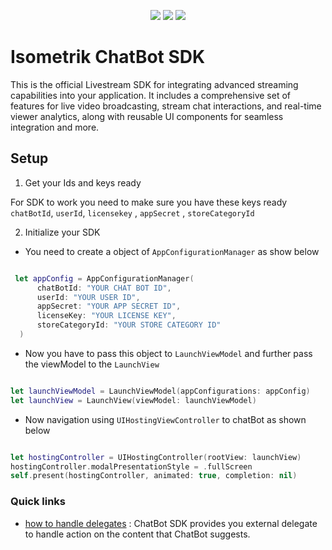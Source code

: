 
<p align="center">
  <a href="https://www.swift.org/package-manager/"><img src="https://img.shields.io/badge/SPM-compatible-darkgreen?style=flat-square"/></a>
   <a href="https://getstream.io/chat/docs/sdk/ios/"><img src="https://img.shields.io/badge/iOS-16%2B-lightblue?style=flat-square" /></a>
  <a href="https://swift.org"><img src="https://img.shields.io/badge/Swift-5.7%2B-orange.svg?style=flat-square" /></a>
</p>

# Isometrik ChatBot SDK

This is the official Livestream SDK for integrating advanced streaming capabilities into your application. It includes a comprehensive set of features for live video broadcasting, stream chat interactions, and real-time viewer analytics, along with reusable UI components for seamless integration and more.

## Setup

1. Get your Ids and keys ready
   
For SDK to work you need to make sure you have these keys ready
``chatBotId``, ``userId``, ``licensekey`` , ``appSecret`` , ``storeCategoryId``

2. Initialize your SDK

- You need to create a object of ``AppConfigurationManager`` as show below

```swift

 let appConfig = AppConfigurationManager(
      chatBotId: "YOUR CHAT BOT ID",
      userId: "YOUR USER ID",
      appSecret: "YOUR APP SECRET ID",
      licenseKey: "YOUR LICENSE KEY",
      storeCategoryId: "YOUR STORE CATEGORY ID"
  )

```

- Now you have to pass this object to ``LaunchViewModel`` and further pass the viewModel to the ``LaunchView``

``` swift

let launchViewModel = LaunchViewModel(appConfigurations: appConfig)
let launchView = LaunchView(viewModel: launchViewModel)

```
- Now navigation using ``UIHostingViewController`` to chatBot as shown below

``` swift

let hostingController = UIHostingController(rootView: launchView)
hostingController.modalPresentationStyle = .fullScreen
self.present(hostingController, animated: true, completion: nil)

```

### Quick links
- [how to handle delegates](./Readme_doc/external_delegate.md) : ChatBot SDK provides you external delegate to handle action on the content that ChatBot suggests.



